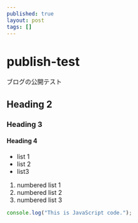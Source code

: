 ```yaml
---
published: true
layout: post
tags: []
---
```


# publish-test

ブログの公開テスト

## Heading 2

### Heading 3

#### Heading 4

- list 1
- list 2
- list3

1. numbered list 1
2. numbered list 2
3. numbered list 3

```js
console.log("This is JavaScript code.");
```

